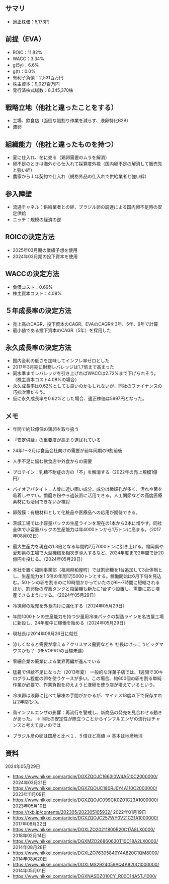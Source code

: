 ## サマリ
- 適正株価：5,173円

## 前提（EVA）
- ROIC：11.82%
- WACC：3.34%
- g(5y)：6.6%
- g(t)：0.0%
- 有利子負債：2,531百万円
- 株主資本：9,027百万円
- 発行済株式総数：8,345,370株

## 戦略立地（他社と違ったことをする）
- 工場、飲食店（面倒な殻割り作業を減らす、液卵特化B2B）
- 液卵

## 組織能力（他社と違ったものを持つ）
- 夏に仕入れ、冬に売る（鶏卵需要のムラを解消）
- 卵不足のときは海外から仕入れて採算度外視（国内卵不足の解消して販売先と強い絆）
- 農家から１年契約で仕入れ（規格外品の仕入れで供給業者と強い絆）

## 参入障壁
- 流通チャネル：供給業者との絆、ブラジル卵の調達による国内卵不足時の安定供給
- ニッチ：規模の経済の逆

## ROICの決定方法
- 2025年03月期の業績予想を使用
- 2024年03月期の投下資本を使用

## WACCの決定方法
- 負債コスト：0.69%
- 株主資本コスト：4.08%

## ５年成長率の決定方法
- 売上高のCAGR、投下資本のCAGR、EVAのCAGRを3年、5年、9年で計算
- 最小値である投下資本のCAGR（5年）を採用した

## 永久成長率の決定方法
- 国内金利の低さを加味してインフレ率ゼロとした
- 2017年3月期に財務レバレッジは1.7倍まで高まった
- 同水準までレバレッジを引き上げればWACCは2.72%まで下げられそう。（株主資本コスト4.08%の場合）
- 永久成長率は0.62%としても良いのかもしれないが、同社のファイナンスの巧拙次第だろう。
- 仮に永久成長率を0.62%とした場合、適正株価は5997円となった。

## メモ

- 年間で約12億個の鶏卵を取り扱う
- 『安定供給』の重要度が高まり選ばれている
- 24年1〜2月は食品会社向けの需要が前年同期の9割前後

- 人手不足に悩む飲食店や外食からの需要
- プロテイン：乳糖不耐症の方の「不」を解消する（2022年の売上規模1億円）
- バイオアパタイト：人骨に近い固い成分。成分は微細孔が多く、汚れや菌を吸着しやすい。歯磨き粉やろ過装置に活用できる。人工関節などの高度医療素材にも活用できないか検討
- 卵殻膜：有機材料として化粧品や医療品への応用が期待できる。

- 茨城工場では小容量パックの生産ラインを現在の1本から2本に増やす。同社全体で小容量パックの生産能力は年4000トンから1万トンに高まる。（2017年08月02日）
- 最大生産力を現在の1.3倍となる年間約7万7000トンに引き上げる。福岡県や愛知県の工場で大型機械を相次ぎ導入するなど、2024年度まで2年間で計20億円を投じる。（2024年05月29日）
- 本社を置く福岡事業部（福岡県粕屋町）では割卵機を1台追加して3台体制とし、生産能力を1.5倍の年間1万5000トンとする。稼働開始は6月下旬を見込む。50トンの卵を割るのに10時間かかっていたのが6〜7時間に短縮されるほか、割卵後の貯蓄タンクと殺菌機も新たに1台ずつ設置し、需要に応じ増産できるようにする。（2024年05月29日）
- 冷凍卵の販売を外食向けに強化する（2024年05月29日）
- 年間1000トンの生産能力を持つ少量用冷凍パックの製造ラインを名古屋工場に新設し、24年度中に稼働を始める（2024年05月29日）

- 現社長は2014年06月26日に就任
- 涼しくなると需要が増える？クリスマス需要なども
社長はけっこうビッグマウスかも？（REVOPROの目標未達）
- 零細企業の廃業による業界再編が進んでいる
- 猛暑で供給不足になった（2013年夏）
一般的な洋菓子店では、1週間で30キログラム程度の卵を使うケースが多い。この場合、約600個の卵を割る単純作業が必要で、作業負担を抑えようと液卵を使う店が増えているという。
- 冷凍卵は液卵に比べて解凍の手間がかかるが、マイナス18度以下で保存すれば2年間もつ。
- 鳥インフルエンザの影響：再流行を警戒し、新商品の発売を見合わせる動きがあった。 -> 同社の安定性が際立つことからインフルエンザの流行はチャンスと考えて良いのでは
- ブラジル産の卵は国産と比べ１．５倍ほど高値 -> 基本は地産地消

## 資料
2024年05月29日
- https://www.nikkei.com/article/DGXZQOJC1663I0W4A510C2000000/
2024年03月21日
- https://www.nikkei.com/article/DGXZQOUC180RJ0Y4A110C2000000/
2023年11月09日
- https://www.nikkei.com/article/DGXZQOJC099CK0Z01C23A1000000/
2023年05月10日
- https://rkb.jp/contents/202305/202305105932/
2022年01月19日
- https://www.nikkei.com/article/DGXZQOJC257WY0V21C21A1000000/
2017年08月22日
- https://www.nikkei.com/article/DGXLZO20211800R20C17A8LX0000/
2018年02月14日
- https://www.nikkei.com/article/DGXMZO26860630T10C18A2LX0000/
2014年08月28日
- https://www.nikkei.com/article/DGXLZO76305840Y4A820C1QM8000/
2014年08月20日
- https://www.nikkei.com/article/DGXLMS2924059AQ4A820C1000000/
2014年05月01日
- https://www.nikkei.com/article/DGXNASDZ010CY_R00C14A5TJ1000/